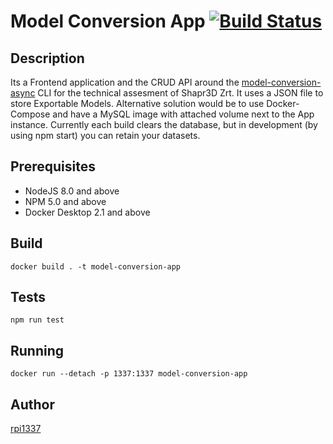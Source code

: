 # Model Conversion App [![Build Status](https://travis-ci.com/arpad1337/model-conversion-app.svg?branch=master)](https://travis-ci.com/arpad1337/model-conversion-app)

## Description

Its a Frontend application and the CRUD API around the [model-conversion-async](https://github.com/arpad1337/model-conversion-async) CLI for the technical assesment of Shapr3D Zrt. It uses a JSON file to store Exportable Models. Alternative solution would be to use Docker-Compose and have a MySQL image with attached volume next to the App instance. Currently each build clears the database, but in development (by using npm start) you can retain your datasets.

## Prerequisites

 - NodeJS 8.0 and above
 - NPM 5.0 and above
 - Docker Desktop 2.1 and above


## Build

```
docker build . -t model-conversion-app
```

## Tests

```
npm run test
```

## Running

```
docker run --detach -p 1337:1337 model-conversion-app
```

## Author

[rpi1337](https://twitter.com/rpi1337)
